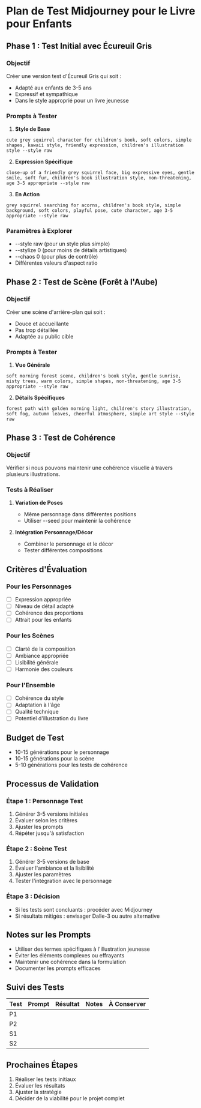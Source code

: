 # Plan de Test Midjourney pour le Livre pour Enfants

## Phase 1 : Test Initial avec Écureuil Gris

### Objectif
Créer une version test d'Écureuil Gris qui soit :
- Adapté aux enfants de 3-5 ans
- Expressif et sympathique
- Dans le style approprié pour un livre jeunesse

### Prompts à Tester
1. **Style de Base**
```
cute grey squirrel character for children's book, soft colors, simple shapes, kawaii style, friendly expression, children's illustration style --style raw
```

2. **Expression Spécifique**
```
close-up of a friendly grey squirrel face, big expressive eyes, gentle smile, soft fur, children's book illustration style, non-threatening, age 3-5 appropriate --style raw
```

3. **En Action**
```
grey squirrel searching for acorns, children's book style, simple background, soft colors, playful pose, cute character, age 3-5 appropriate --style raw
```

### Paramètres à Explorer
- --style raw (pour un style plus simple)
- --stylize 0 (pour moins de détails artistiques)
- --chaos 0 (pour plus de contrôle)
- Différentes valeurs d'aspect ratio

## Phase 2 : Test de Scène (Forêt à l'Aube)

### Objectif
Créer une scène d'arrière-plan qui soit :
- Douce et accueillante
- Pas trop détaillée
- Adaptée au public cible

### Prompts à Tester
1. **Vue Générale**
```
soft morning forest scene, children's book style, gentle sunrise, misty trees, warm colors, simple shapes, non-threatening, age 3-5 appropriate --style raw
```

2. **Détails Spécifiques**
```
forest path with golden morning light, children's story illustration, soft fog, autumn leaves, cheerful atmosphere, simple art style --style raw
```

## Phase 3 : Test de Cohérence

### Objectif
Vérifier si nous pouvons maintenir une cohérence visuelle à travers plusieurs illustrations.

### Tests à Réaliser
1. **Variation de Poses**
   - Même personnage dans différentes positions
   - Utiliser --seed pour maintenir la cohérence

2. **Intégration Personnage/Décor**
   - Combiner le personnage et le décor
   - Tester différentes compositions

## Critères d'Évaluation

### Pour les Personnages
- [ ] Expression appropriée
- [ ] Niveau de détail adapté
- [ ] Cohérence des proportions
- [ ] Attrait pour les enfants

### Pour les Scènes
- [ ] Clarté de la composition
- [ ] Ambiance appropriée
- [ ] Lisibilité générale
- [ ] Harmonie des couleurs

### Pour l'Ensemble
- [ ] Cohérence du style
- [ ] Adaptation à l'âge
- [ ] Qualité technique
- [ ] Potentiel d'illustration du livre

## Budget de Test
- 10-15 générations pour le personnage
- 10-15 générations pour la scène
- 5-10 générations pour les tests de cohérence

## Processus de Validation

### Étape 1 : Personnage Test
1. Générer 3-5 versions initiales
2. Évaluer selon les critères
3. Ajuster les prompts
4. Répéter jusqu'à satisfaction

### Étape 2 : Scène Test
1. Générer 3-5 versions de base
2. Évaluer l'ambiance et la lisibilité
3. Ajuster les paramètres
4. Tester l'intégration avec le personnage

### Étape 3 : Décision
- Si les tests sont concluants : procéder avec Midjourney
- Si résultats mitigés : envisager Dalle-3 ou autre alternative

## Notes sur les Prompts
- Utiliser des termes spécifiques à l'illustration jeunesse
- Éviter les éléments complexes ou effrayants
- Maintenir une cohérence dans la formulation
- Documenter les prompts efficaces

## Suivi des Tests
| Test | Prompt | Résultat | Notes | À Conserver |
|------|---------|-----------|-------|-------------|
| P1 | | | | |
| P2 | | | | |
| S1 | | | | |
| S2 | | | | |

## Prochaines Étapes
1. Réaliser les tests initiaux
2. Évaluer les résultats
3. Ajuster la stratégie
4. Décider de la viabilité pour le projet complet